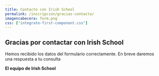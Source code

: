 ```yaml
---
title: Contacto con Irish School
permalink: /inscripcion/gracias-contacto/
imagencabecera: form.png
css: ["integrate-first-component.css"]
---
```


## Gracias por contactar con Irish School

Hemos recibido los datos del formulario correctamente. En breve daremos una respuesta a tu consulta

**El equipo de Irish School**
